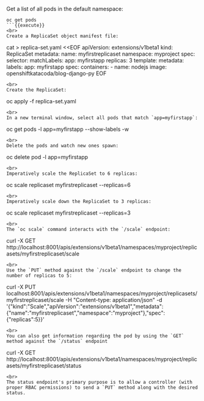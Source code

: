 Get a list of all pods in the default namespace:

```
oc get pods
```{{execute}}
<br>
Create a ReplicaSet object manifest file:

```
cat > replica-set.yaml <<EOF
apiVersion: extensions/v1beta1
kind: ReplicaSet
metadata:
  name: myfirstreplicaset
  namespace: myproject
spec:
  selector:
    matchLabels:
     app: myfirstapp
  replicas: 3
  template:
    metadata:
      labels:
        app: myfirstapp
    spec:
      containers:
        - name: nodejs
          image: openshiftkatacoda/blog-django-py
EOF
```{{execute}}
<br>
Create the ReplicaSet:

```
oc apply -f replica-set.yaml
```{{execute}}
<br>
In a new terminal window, select all pods that match `app=myfirstapp`:

```
oc get pods -l app=myfirstapp --show-labels -w
```{{execute}}
<br>
Delete the pods and watch new ones spawn:

```
oc delete pod -l app=myfirstapp
```{{execute}}
<br>
Imperatively scale the ReplicaSet to 6 replicas:

```
oc scale replicaset myfirstreplicaset --replicas=6
```{{execute}}
<br>
Imperatively scale down the ReplicaSet to 3 replicas:

```
oc scale replicaset myfirstreplicaset --replicas=3
```{{execute}}
<br>
The `oc scale` command interacts with the `/scale` endpoint:

```
curl -X GET http://localhost:8001/apis/extensions/v1beta1/namespaces/myproject/replicasets/myfirstreplicaset/scale
```{{execute}}
<br>
Use the `PUT` method against the `/scale` endpoint to change the number of replicas to 5:

```
curl  -X PUT localhost:8001/apis/extensions/v1beta1/namespaces/myproject/replicasets/myfirstreplicaset/scale -H "Content-type: application/json" -d '{"kind":"Scale","apiVersion":"extensions/v1beta1","metadata":{"name":"myfirstreplicaset","namespace":"myproject"},"spec":{"replicas":5}}'
```{{execute}}
<br>
You can also get information regarding the pod by using the `GET` method against the `/status` endpoint

```
curl -X GET http://localhost:8001/apis/extensions/v1beta1/namespaces/myproject/replicasets/myfirstreplicaset/status
```{{execute}}
<br>
The status endpoint's primary purpose is to allow a controller (with proper RBAC permissions) to send a `PUT` method along with the desired status.